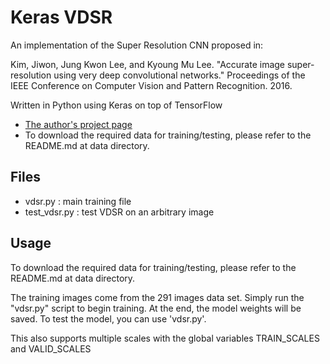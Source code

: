 # Keras VDSR
An implementation of the Super Resolution CNN proposed in:

Kim, Jiwon, Jung Kwon Lee, and Kyoung Mu Lee. "Accurate image super-resolution using very deep convolutional networks." Proceedings of the IEEE Conference on Computer Vision and Pattern Recognition. 2016.

Written in Python using Keras on top of TensorFlow

- [The author's project page](http://cv.snu.ac.kr/research/VDSR/)
- To download the required data for training/testing, please refer to the README.md at data directory.

## Files
- vdsr.py : main training file
- test_vdsr.py : test VDSR on an arbitrary image

## Usage
To download the required data for training/testing, please refer to the README.md at data directory.

The training images come from the 291 images data set. Simply run the "vdsr.py" script to begin training. At the end, the model weights will be saved. To test the model, you can use 'vdsr.py'.

This also supports multiple scales with the global variables TRAIN_SCALES and VALID_SCALES